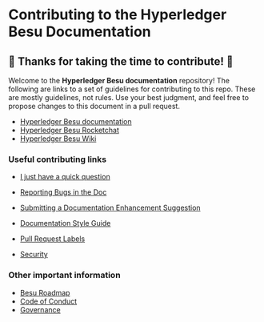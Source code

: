 # Contributing to the Hyperledger Besu Documentation
## :tada: Thanks for taking the time to contribute! :tada:


Welcome to the **Hyperledger Besu documentation** repository!  The following are links to a set of guidelines for contributing to this repo.
These are mostly guidelines, not rules. Use your best judgment, 
and feel free to propose changes to this document in a pull request.

* [Hyperledger Besu documentation](http://besu.hyperledger.org/)
* [Hyperledger Besu Rocketchat](https://chat.hyperledger.org/channel/besu)
* [Hyperledger Besu Wiki](https://wiki.hyperledger.org/display/BESU/Hyperledger+Besu)

### Useful contributing links

* [I just have a quick question](https://wiki.hyperledger.org/display/BESU/I+just+have+a+quick+question)
* [Reporting Bugs in the Doc](https://wiki.hyperledger.org/display/BESU/Reporting+Bugs+in+the+Doc)
* [Submitting a Documentation Enhancement Suggestion](https://wiki.hyperledger.org/display/BESU/Suggesting+Documentation+Enhancements)
* [Documentation Style Guide](https://wiki.hyperledger.org/display/BESU/Besu+Documentation+Style+Guide)
* [Pull Request Labels](https://wiki.hyperledger.org/display/BESU/Pull+Request+Labels)

* [Security](SECURITY.md)


### Other important information

* [Besu Roadmap](https://wiki.hyperledger.org/display/BESU/Roadmap)
* [Code of Conduct](https://wiki.hyperledger.org/display/BESU/Code-of-conduct)
* [Governance](https://wiki.hyperledger.org/display/BESU/Governance)
